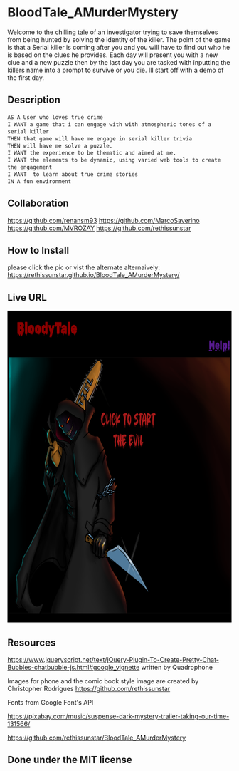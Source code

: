 # BloodTale_AMurderMystery
Welcome to the chilling tale of an investigator trying to save themselves from being hunted by solving the identity of the killer.
The point of the game is that a Serial killer is coming after you and you will have to find out who he is based on the clues he provides. Each day will present you with a new clue and a new puzzle then by the last day you are tasked with inputting the killers name into a prompt to survive or you die. Ill start off with a demo of the first day.


## Description
```
AS A User who loves true crime
I WANT a game that i can engage with with atmospheric tones of a serial killer
THEN that game will have me engage in serial killer trivia
THEN will have me solve a puzzle.
I WANT the experience to be thematic and aimed at me.
I WANT the elements to be dynamic, using varied web tools to create the engagement
I WANT  to learn about true crime stories
IN A fun environment

```
## Collaboration
https://github.com/renansm93
https://github.com/MarcoSaverino
https://github.com/MVROZAY
https://github.com/rethissunstar


## How to Install
please click the pic or vist the alternate
alternaively: https://rethissunstar.github.io/BloodTale_AMurderMystery/

## Live URL

<img src="assets/127.0.0.1_5501_index.html.png" widht=300 height=700 alt="Screenshot of the website">


## Resources
https://www.jqueryscript.net/text/jQuery-Plugin-To-Create-Pretty-Chat-Bubbles-chatbubble-js.html#google_vignette
written by Quadrophone

Images for phone and the comic book style image are created by Christopher Rodrigues
https://github.com/rethissunstar

Fonts from Google Font's API

https://pixabay.com/music/suspense-dark-mystery-trailer-taking-our-time-131566/

https://github.com/rethissunstar/BloodTale_AMurderMystery

## Done under the MIT license

